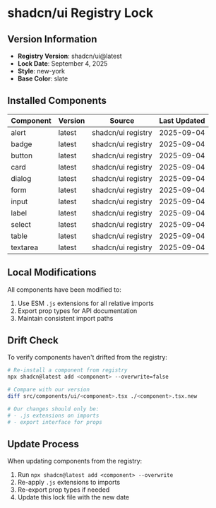# shadcn/ui Registry Lock

## Version Information
- **Registry Version**: shadcn/ui@latest
- **Lock Date**: September 4, 2025
- **Style**: new-york
- **Base Color**: slate

## Installed Components

| Component | Version | Source | Last Updated |
|-----------|---------|--------|--------------|
| alert | latest | shadcn/ui registry | 2025-09-04 |
| badge | latest | shadcn/ui registry | 2025-09-04 |
| button | latest | shadcn/ui registry | 2025-09-04 |
| card | latest | shadcn/ui registry | 2025-09-04 |
| dialog | latest | shadcn/ui registry | 2025-09-04 |
| form | latest | shadcn/ui registry | 2025-09-04 |
| input | latest | shadcn/ui registry | 2025-09-04 |
| label | latest | shadcn/ui registry | 2025-09-04 |
| select | latest | shadcn/ui registry | 2025-09-04 |
| table | latest | shadcn/ui registry | 2025-09-04 |
| textarea | latest | shadcn/ui registry | 2025-09-04 |

## Local Modifications

All components have been modified to:
1. Use ESM `.js` extensions for all relative imports
2. Export prop types for API documentation
3. Maintain consistent import paths

## Drift Check

To verify components haven't drifted from the registry:

```bash
# Re-install a component from registry
npx shadcn@latest add <component> --overwrite=false

# Compare with our version
diff src/components/ui/<component>.tsx ./<component>.tsx.new

# Our changes should only be:
# - .js extensions on imports
# - export interface for props
```

## Update Process

When updating components from the registry:
1. Run `npx shadcn@latest add <component> --overwrite`
2. Re-apply `.js` extensions to imports
3. Re-export prop types if needed
4. Update this lock file with the new date